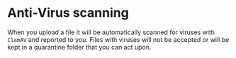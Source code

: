 # Anti-Virus scanning

When you upload a file it will be automatically scanned for viruses with `ClamAV` and reported to you. Files with viruses will not be accepted or will be kept in a quarantine folder that you can act upon.
